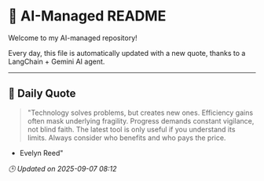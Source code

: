# 🧠 AI-Managed README

Welcome to my AI-managed repository!

Every day, this file is automatically updated with a new quote, thanks to a LangChain + Gemini AI agent.

---

## 📅 Daily Quote

> "Technology solves problems, but creates new ones.
Efficiency gains often mask underlying fragility.
Progress demands constant vigilance, not blind faith.
The latest tool is only useful if you understand its limits.
Always consider who benefits and who pays the price.
- Evelyn Reed"

*🕒 Updated on 2025-09-07 08:12*
